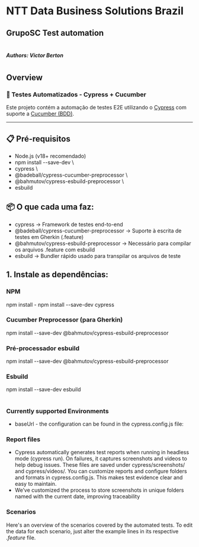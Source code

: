 # NTT Data Business Solutions Brazil
## GrupoSC Test automation
#
##### Authors: Victor Berton
#
#

## Overview
### 🧪 Testes Automatizados - Cypress + Cucumber
Este projeto contém a automação de testes E2E utilizando o [Cypress](https://www.cypress.io/) com suporte a [Cucumber (BDD)](https://github.com/badeball/cypress-cucumber-preprocessor).

---
## 📋 Pré-requisitos
* Node.js (v18+ recomendado)
* npm install --save-dev \
* cypress \
* @badeball/cypress-cucumber-preprocessor \
* @bahmutov/cypress-esbuild-preprocessor \
* esbuild

## 📦 O que cada uma faz:

* cypress ->	Framework de testes end-to-end
* @badeball/cypress-cucumber-preprocessor -> Suporte à escrita de testes em Gherkin (.feature)
* @bahmutov/cypress-esbuild-preprocessor -> Necessário para compilar os arquivos .feature com esbuild
* esbuild	-> Bundler rápido usado para transpilar os arquivos de teste

## 1. Instale as dependências:

### NPM 
npm install - npm install --save-dev cypress

### Cucumber Preprocessor (para Gherkin)
npm install --save-dev @bahmutov/cypress-esbuild-preprocessor

### Pré-processador esbuild
npm install --save-dev @bahmutov/cypress-esbuild-preprocessor

### Esbuild
npm install --save-dev esbuild
#

### Currently supported Environments
* baseUrl - the configuration can be found in the cypress.config.js file: 

### Report files
* Cypress automatically generates test reports when running in headless mode (cypress run). On failures, it captures screenshots and videos to help debug issues. These files are saved under cypress/screenshots/ and cypress/videos/. You can customize reports and configure folders and formats in cypress.config.js. This makes test evidence clear and easy to maintain.
* We’ve customized the process to store screenshots in unique folders named with the current date, improving traceability

### Scenarios
Here's an overview of the scenarios covered by the automated tests.
To edit the data for each scenario, just alter the example lines in its respective *.feature* file.